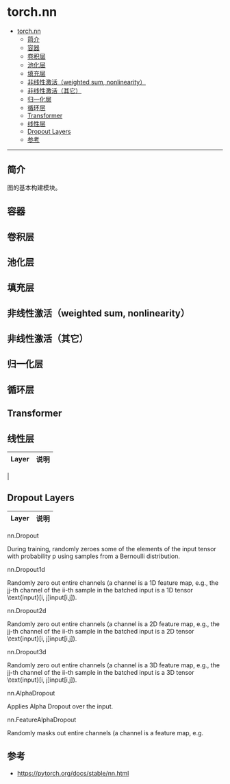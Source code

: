 # torch.nn

- [torch.nn](#torchnn)
  - [简介](#简介)
  - [容器](#容器)
  - [卷积层](#卷积层)
  - [池化层](#池化层)
  - [填充层](#填充层)
  - [非线性激活（weighted sum, nonlinearity）](#非线性激活weighted-sum-nonlinearity)
  - [非线性激活（其它）](#非线性激活其它)
  - [归一化层](#归一化层)
  - [循环层](#循环层)
  - [Transformer](#transformer)
  - [线性层](#线性层)
  - [Dropout Layers](#dropout-layers)
  - [参考](#参考)

***

## 简介

图的基本构建模块。

## 容器

## 卷积层

## 池化层

## 填充层

## 非线性激活（weighted sum, nonlinearity）

## 非线性激活（其它）

## 归一化层

## 循环层

## Transformer

## 线性层

|Layer|说明|
|---|---|
|

## Dropout Layers

|Layer|说明|
|---|---|
nn.Dropout

During training, randomly zeroes some of the elements of the input tensor with probability p using samples from a Bernoulli distribution.

nn.Dropout1d

Randomly zero out entire channels (a channel is a 1D feature map, e.g., the jj-th channel of the ii-th sample in the batched input is a 1D tensor \text{input}[i, j]input[i,j]).

nn.Dropout2d

Randomly zero out entire channels (a channel is a 2D feature map, e.g., the jj-th channel of the ii-th sample in the batched input is a 2D tensor \text{input}[i, j]input[i,j]).

nn.Dropout3d

Randomly zero out entire channels (a channel is a 3D feature map, e.g., the jj-th channel of the ii-th sample in the batched input is a 3D tensor \text{input}[i, j]input[i,j]).

nn.AlphaDropout

Applies Alpha Dropout over the input.

nn.FeatureAlphaDropout

Randomly masks out entire channels (a channel is a feature map, e.g.

## 参考

- https://pytorch.org/docs/stable/nn.html

